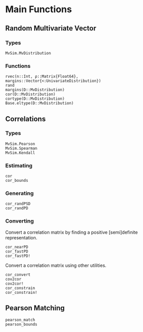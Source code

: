 # Main Functions

## Random Multivariate Vector

### Types

```@docs
MvSim.MvDistribution
```

### Functions

```@docs
rvec(n::Int, ρ::Matrix{Float64}, margins::Vector{<:UnivariateDistribution})
rand
margins(D::MvDistribution)
cor(D::MvDistribution)
cortype(D::MvDistribution)
Base.eltype(D::MvDistribution)
```

## Correlations

### Types

```@docs
MvSim.Pearson
MvSim.Spearman
MvSim.Kendall
```

### Estimating

```@docs
cor
cor_bounds
```

### Generating

```@docs
cor_randPSD
cor_randPD
```

### Converting

Convert a correlation matrix by finding a positive [semi]definite representation.

```@docs
cor_nearPD
cor_fastPD
cor_fastPD!
```

Convert a correlation matrix using other utilities.

```@docs
cor_convert
cov2cor
cov2cor!
cor_constrain
cor_constrain!
```

## Pearson Matching

```@docs
pearson_match
pearson_bounds
```
